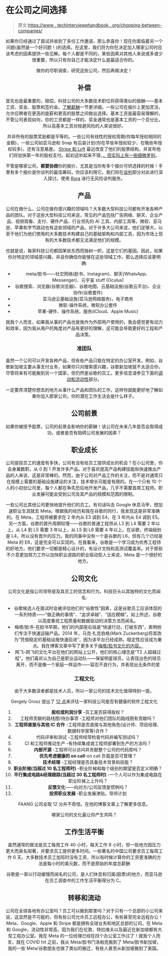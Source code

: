 # 在公司之间选择

> 原文:[https://www . techinterviewphandbook . org/chopping-between-companies/](https://www.techinterviewhandbook.org/choosing-between-companies/)

<header>

如果你已经通过了面试并收到了多份工作邀请，那么恭喜你！现在你面临着另一个问题(虽然是一个好问题！)的选择。在这里，我们将为你在决定加入哪家公司时应该考虑的因素提供一些见解。每个人都是不同的，某些因素对其他人来说或多或少很重要，所以只有你自己才能决定什么是最适合你的。

做你的尽职调查，研究这些公司，然后再做决定！

## 补偿[](#compensation "Direct link to heading")

首先也是最重要的，赔偿。科技公司的大多数技术职位将获得类似的报酬——基本工资、奖金、股票和签约金。[了解薪酬](/understanding-compensation/)一节更详细。一些公司在报价上更加灵活，允许应聘者在更高的底薪和更高的股票之间做出选择。基本工资是最容易理解的，不管公司表现如何，你的工资都是一样的。奖金通常也是基本工资的一个百分比，所以高基本工资对规避风险的人来说很好。

并非所有的股票奖励都是平等的。一些公司有线性的授权周期(你每年授权相同的金额)，一些公司如亚马逊和 Snap 有后装计划(你在早些年授权较少，在晚些年授权较多)，还有注意悬崖。 [Stripe 和 Lyft](https://www.theinformation.com/articles/stripe-and-lyft-speed-up-equity-payouts-to-first-year) 最近改变了他们的股票结构，并宣布他们将加快第一年的股权支付。起初这听起来不错，[，但实际上有一些细微差别](https://tanay.substack.com/p/employee-compensation-and-one-year)。

不管是哪家公司，**都要协商**你的报价，尤其是当你有多个报价可供选择的时候！手里有多个报价是你谈判的最佳筹码，你应该利用它。我们将在[谈判](/negotiation/)部分对此进行深入探讨。使用 [Rora](https://www.teamrora.com/?utm_source=techinterviewhandbook&utm_medium=referral&utm_content=website_choosing_between_companies) 进行无风险谈判服务。

## 产品[](#products "Direct link to heading")

公司在做什么，公司在做你感兴趣的领域吗？大多数大型科技公司都有开发各种产品的团队。对于这些大型科技公司来说，常见的产品包括广告网络、聊天、企业产品、视频观看、支付、硬件产品、行业领先的 AI 工具、内部工具等。微软、亚马逊、苹果和字节跳动也有这些领域的产品。对于许多大公司来说，他们足够大，以至于他们为他们使用的大多数技术构建自己的基础架构和内部工具，因为市场上现有的大多数技术都无法满足他们的规模。

也就是说，每家科技公司都因某些东西而独树一帜，这是它们的基因。因此，如果你对特定的领域感兴趣，并且你确信你能够在这些领域工作，那么选择应该更明确:

*   meta/脸书——社交网络(脸书、Instagram)、聊天(WhatsApp、Messenger)、元宇宙 stuff (Oculus)
*   谷歌搜索、浏览器(谷歌浏览器)、谷歌地图、云基础设施(谷歌云平台)、企业协作(谷歌套件)
*   亚马逊云基础设施(亚马逊网络服务)，电子商务
*   微软-操作系统，微软办公套件
*   苹果-硬件、操作系统、服务(iCloud、Apple Music)

就我个人而言，如果我从事的产品也是我作为外部用户使用的，我会感觉更有动力和效率，因为我从用户的角度对产品有更好的理解，这可能会导致更好的工程和产品决策。

### 准团队[](#prospective-teams "Direct link to heading")

虽然一个公司可以开发各种产品，但有些产品只能在特定的办公室开发。例如，谷歌新加坡主要从事支付业务，如果你只对搜索感兴趣，谷歌新加坡就不太适合你，尽管将来有可能搬到另一个国家，但仍然是谷歌的员工。更多信息请参见下面的[调动和流动性](#transfers-and-mobility)部分。

一定要弄清楚你想去的地方从事什么产品和团队的工作，这样你就能更好地了解如果你加入那家公司，你的潜在工作生活会是什么样子。

## 公司前景[](#company-prospects "Direct link to heading")

如果你被授予股票，公司的前景会影响你的薪酬！该公司在未来几年是否会取得成功，或者是否有阻碍公司发展的因素？

## 职业成长[](#career-growth "Direct link to heading")

公司提拔员工的速度有多快，公司有没有给员工提供成长的机会？在小公司里，你会身兼数职，从 0 到 1 开发许多产品。对于喜欢提高产品构建技能和快速推出产品的人来说，这是非常棒的。然而，由于公司对产品工作的关注，而不是对通常只在规模上需要的基础设施建设的关注，技术增长可能是有限的。在一个只有 10 个人的小初创公司里，每个人都在争先恐后地开发产品，几乎不需要首席工程师。职业发展可能会受到公司及其产品的规模和范围的限制。

一些公司比其他公司更快地提升他们的员工。有句话叫去 Google 休息马甲，想加速职业生涯就去 Meta。根据我的经历和我在谷歌的同行，我发现这是非常准确的。在 Meta，工程师被要求在 2 年内从 E3 调到 E4，在 3 年内从 E4 调到 E5。另一方面，谷歌的晋升周期较慢——谷歌的普通工程师从 L3 到 L4 需要 2 年以上，从 L4 到 L5 需要 3 年以上，从 L5 到 L6 需要 4 年以上。在谷歌，终端级别是 L4，所以没有晋升的压力。我的同事中没有一个是谷歌的 L6，但有几个已经是 Meta 的 E6，这是完全可以实现的。在我看来，谷歌是一个学习成为优秀工程师的好地方。他们要求一切都是精心设计的，有设计文档和高测试覆盖率。对于那些不介意更加努力工作以加快职业道路的职业驱动型人士来说，Meta 是一个很好的地方。

## 公司文化[](#company-culture "Direct link to heading")

公司文化是指公司领导层及其员工的信念和行为。科技巨头以其独特的文化而闻名:

*   谷歌候选人在面试时会被评估他们的“谷歌性”因素，这是谷歌员工应该体现的一系列特质——“做正确的事情”、“追求卓越”、“适应模糊”。如上所述，谷歌以高度重视工程质量和数据驱动的决策方法而闻名。
*   梅塔/脸书-在脸书早期，他们的内部座右铭是“快速行动，打破东西”，表明他们专注于快速运输产品。2014 年，马克·扎克伯格(Mark Zuckerberg)将其改为“凭借稳定的基础设施快速前进”，因为该平台已经成熟，稳定性应该成为重点。我在博客文章中写了更多关于[梅塔/脸书文化的内容。](https://www.techinterviewhandbook.org/blog/my-experience-working-as-a-meta-facebook-engineer/#culture)
*   网飞-网飞的文化平台在他们的网站上公开，他们的核心理念是“T2 人超越过程”。他们喜欢认为自己是职业运动队——保留明星球员，让表现出色的球员离开，而不是像一个家庭一样运作——容忍不良行为，并表现出无条件的爱

### 工程文化[](#engineering-culture "Direct link to heading")

由于大多数读者都是技术人员，所以一家公司的技术文化值得特别一提。

Gergely Orosz 提出了 [12 点](https://blog.pragmaticengineer.com/pragmatic-engineer-test/)来评估一家科技公司是否有健康的软件工程文化

1.  **股权或利润分享** -员工是否获得股权？
2.  工程师贡献的路线图/待办事项 -工程师对他们团队的路线图有贡献吗？
3.  **工程师直接与其他 IC 合作** -工程师是否直接与其他角色(设计师、项目经理、数据科学家等)合作？
4.  代码评审和测试 -工程师经常检查代码并编写测试吗？
5.  CI 和工程师推动生产 -有持续集成或工程师部署到生产的方法吗？
6.  **内部开源** -工程师可以访问并贡献整个公司的代码库吗？
7.  **优先考虑健康的 on call**-on call 负载是否可管理？
8.  **技术经理** -工程经理是否具备技术背景和技能？
9.  **职业阶梯(当超过 10 名工程师时)** -职业阶梯和每个级别的期望是否定义明确？
10.  **平行集成电路&经理跟踪(当超过 30 名工程师时)** -一个人可以作为集成电路在职业阶梯上上升吗？
11.  **反馈文化**——向对方/公司反馈是惯例吗？
12.  **投资职业发展** -职业发展津贴，导师计划

FAANG 公司全取 12 分并不奇怪。在他的博客文章上了解更多信息。

哪家公司的文化最让你产生共鸣？

## 工作生活平衡[](#work-life-balance "Direct link to heading")

虽然通常的做法是员工每周工作 40 小时，每天工作 8 小时，但一些地方因压力更大而臭名昭著，并要求员工提供更多时间。一些著名的中国公司要求员工每周工作 6 天。大多数技术员工加班时没有工资，所以有时候计算你的工资更准确的方法是每小时的美元数，而不是原始的年度总薪酬

谷歌是一家以行动缓慢而闻名的公司，是人们休息和归属(股票)的地方，而亚马逊在员工调查中的工作生活平衡得分为 C。

## 转移和流动[](#transfers-and-mobility "Direct link to heading")

公司在全球各地有办公室吗？员工可以搬到那里吗？对于只有一个总部的小公司来说，这显然是不可能的，但有些公司允许员工远程办公，有些甚至完全远程办公！Meta、Google、Apple 和 Stripe 都是拥有全球业务和地区总部的公司。在 Meta 和 Google，流动性非常高，因为我们在伦敦、特拉维夫以及最近在新加坡都有大型工程办公室。我在 Meta 的一位经理已经在四个办公室工作过了！就我个人而言，就在 COVID hit 之前，我从 Meta/脸书门洛帕克搬到了 Meta/脸书新加坡，我的一些 Meta/谷歌朋友也做了类似的搬迁，有些人甚至从新加坡搬到了美国。

</header>